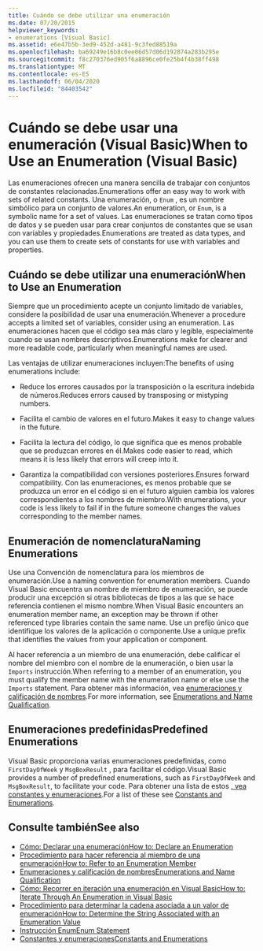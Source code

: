 ```yaml
---
title: Cuándo se debe utilizar una enumeración
ms.date: 07/20/2015
helpviewer_keywords:
- enumerations [Visual Basic]
ms.assetid: e6e47b5b-3ed9-452d-a481-9c3fed88519a
ms.openlocfilehash: ba69249e16b8c0ee06d57d06d192874a283b295e
ms.sourcegitcommit: f8c270376ed905f6a8896ce0fe25b4f4b38ff498
ms.translationtype: MT
ms.contentlocale: es-ES
ms.lasthandoff: 06/04/2020
ms.locfileid: "84403542"
---
```

# <a name="when-to-use-an-enumeration-visual-basic"></a><span data-ttu-id="5e028-102">Cuándo se debe usar una enumeración (Visual Basic)</span><span class="sxs-lookup"><span data-stu-id="5e028-102">When to Use an Enumeration (Visual Basic)</span></span>
<span data-ttu-id="5e028-103">Las enumeraciones ofrecen una manera sencilla de trabajar con conjuntos de constantes relacionadas.</span><span class="sxs-lookup"><span data-stu-id="5e028-103">Enumerations offer an easy way to work with sets of related constants.</span></span> <span data-ttu-id="5e028-104">Una enumeración, o `Enum` , es un nombre simbólico para un conjunto de valores.</span><span class="sxs-lookup"><span data-stu-id="5e028-104">An enumeration, or `Enum`, is a symbolic name for a set of values.</span></span> <span data-ttu-id="5e028-105">Las enumeraciones se tratan como tipos de datos y se pueden usar para crear conjuntos de constantes que se usan con variables y propiedades.</span><span class="sxs-lookup"><span data-stu-id="5e028-105">Enumerations are treated as data types, and you can use them to create sets of constants for use with variables and properties.</span></span>  
  
## <a name="when-to-use-an-enumeration"></a><span data-ttu-id="5e028-106">Cuándo se debe utilizar una enumeración</span><span class="sxs-lookup"><span data-stu-id="5e028-106">When to Use an Enumeration</span></span>  
 <span data-ttu-id="5e028-107">Siempre que un procedimiento acepte un conjunto limitado de variables, considere la posibilidad de usar una enumeración.</span><span class="sxs-lookup"><span data-stu-id="5e028-107">Whenever a procedure accepts a limited set of variables, consider using an enumeration.</span></span> <span data-ttu-id="5e028-108">Las enumeraciones hacen que el código sea más claro y legible, especialmente cuando se usan nombres descriptivos.</span><span class="sxs-lookup"><span data-stu-id="5e028-108">Enumerations make for clearer and more readable code, particularly when meaningful names are used.</span></span>  
  
 <span data-ttu-id="5e028-109">Las ventajas de utilizar enumeraciones incluyen:</span><span class="sxs-lookup"><span data-stu-id="5e028-109">The benefits of using enumerations include:</span></span>  
  
- <span data-ttu-id="5e028-110">Reduce los errores causados por la transposición o la escritura indebida de números.</span><span class="sxs-lookup"><span data-stu-id="5e028-110">Reduces errors caused by transposing or mistyping numbers.</span></span>  
  
- <span data-ttu-id="5e028-111">Facilita el cambio de valores en el futuro.</span><span class="sxs-lookup"><span data-stu-id="5e028-111">Makes it easy to change values in the future.</span></span>  
  
- <span data-ttu-id="5e028-112">Facilita la lectura del código, lo que significa que es menos probable que se produzcan errores en él.</span><span class="sxs-lookup"><span data-stu-id="5e028-112">Makes code easier to read, which means it is less likely that errors will creep into it.</span></span>  
  
- <span data-ttu-id="5e028-113">Garantiza la compatibilidad con versiones posteriores.</span><span class="sxs-lookup"><span data-stu-id="5e028-113">Ensures forward compatibility.</span></span> <span data-ttu-id="5e028-114">Con las enumeraciones, es menos probable que se produzca un error en el código si en el futuro alguien cambia los valores correspondientes a los nombres de miembro.</span><span class="sxs-lookup"><span data-stu-id="5e028-114">With enumerations, your code is less likely to fail if in the future someone changes the values corresponding to the member names.</span></span>  
  
## <a name="naming-enumerations"></a><span data-ttu-id="5e028-115">Enumeración de nomenclatura</span><span class="sxs-lookup"><span data-stu-id="5e028-115">Naming Enumerations</span></span>  
 <span data-ttu-id="5e028-116">Use una Convención de nomenclatura para los miembros de enumeración.</span><span class="sxs-lookup"><span data-stu-id="5e028-116">Use a naming convention for enumeration members.</span></span> <span data-ttu-id="5e028-117">Cuando Visual Basic encuentra un nombre de miembro de enumeración, se puede producir una excepción si otras bibliotecas de tipos a las que se hace referencia contienen el mismo nombre.</span><span class="sxs-lookup"><span data-stu-id="5e028-117">When Visual Basic encounters an enumeration member name, an exception may be thrown if other referenced type libraries contain the same name.</span></span> <span data-ttu-id="5e028-118">Use un prefijo único que identifique los valores de la aplicación o componente.</span><span class="sxs-lookup"><span data-stu-id="5e028-118">Use a unique prefix that identifies the values from your application or component.</span></span>  
  
 <span data-ttu-id="5e028-119">Al hacer referencia a un miembro de una enumeración, debe calificar el nombre del miembro con el nombre de la enumeración, o bien usar la `Imports` instrucción.</span><span class="sxs-lookup"><span data-stu-id="5e028-119">When referring to a member of an enumeration, you must qualify the member name with the enumeration name or else use the `Imports` statement.</span></span> <span data-ttu-id="5e028-120">Para obtener más información, vea [enumeraciones y calificación de nombres](enumerations-and-name-qualification.md).</span><span class="sxs-lookup"><span data-stu-id="5e028-120">For more information, see [Enumerations and Name Qualification](enumerations-and-name-qualification.md).</span></span>  
  
## <a name="predefined-enumerations"></a><span data-ttu-id="5e028-121">Enumeraciones predefinidas</span><span class="sxs-lookup"><span data-stu-id="5e028-121">Predefined Enumerations</span></span>  
 <span data-ttu-id="5e028-122">Visual Basic proporciona varias enumeraciones predefinidas, como `FirstDayOfWeek` y `MsgBoxResult` , para facilitar el código.</span><span class="sxs-lookup"><span data-stu-id="5e028-122">Visual Basic provides a number of predefined enumerations, such as `FirstDayOfWeek` and `MsgBoxResult`, to facilitate your code.</span></span> <span data-ttu-id="5e028-123">Para obtener una lista de estos [, vea constantes y enumeraciones](../../../language-reference/constants-and-enumerations.md).</span><span class="sxs-lookup"><span data-stu-id="5e028-123">For a list of these see [Constants and Enumerations](../../../language-reference/constants-and-enumerations.md).</span></span>  
  
## <a name="see-also"></a><span data-ttu-id="5e028-124">Consulte también</span><span class="sxs-lookup"><span data-stu-id="5e028-124">See also</span></span>

- [<span data-ttu-id="5e028-125">Cómo: Declarar una enumeración</span><span class="sxs-lookup"><span data-stu-id="5e028-125">How to: Declare an Enumeration</span></span>](how-to-declare-enumerations.md)
- [<span data-ttu-id="5e028-126">Procedimiento para hacer referencia al miembro de una enumeración</span><span class="sxs-lookup"><span data-stu-id="5e028-126">How to: Refer to an Enumeration Member</span></span>](how-to-refer-to-an-enumeration-member.md)
- [<span data-ttu-id="5e028-127">Enumeraciones y calificación de nombres</span><span class="sxs-lookup"><span data-stu-id="5e028-127">Enumerations and Name Qualification</span></span>](enumerations-and-name-qualification.md)
- [<span data-ttu-id="5e028-128">Cómo: Recorrer en iteración una enumeración en Visual Basic</span><span class="sxs-lookup"><span data-stu-id="5e028-128">How to: Iterate Through An Enumeration in Visual Basic</span></span>](how-to-iterate-through-an-enumeration.md)
- [<span data-ttu-id="5e028-129">Procedimiento para determinar la cadena asociada a un valor de enumeración</span><span class="sxs-lookup"><span data-stu-id="5e028-129">How to: Determine the String Associated with an Enumeration Value</span></span>](how-to-determine-the-string-associated-with-an-enumeration-value.md)
- [<span data-ttu-id="5e028-130">Instrucción Enum</span><span class="sxs-lookup"><span data-stu-id="5e028-130">Enum Statement</span></span>](../../../language-reference/statements/enum-statement.md)
- [<span data-ttu-id="5e028-131">Constantes y enumeraciones</span><span class="sxs-lookup"><span data-stu-id="5e028-131">Constants and Enumerations</span></span>](../../../language-reference/constants-and-enumerations.md)
